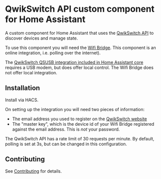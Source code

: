 # QwikSwitch API custom component for Home Assistant

A custom component for Home Assistant that uses the [QwikSwitch API](https://qwikswitch.com/doc/) to discover devices and manage state.

To use this component you will need the [Wifi Bridge](https://www.qwikswitch.co.za/products/wifi-bridge).  This component is an online integration, i.e. polling over the internet).

The [QwikSwitch QSUSB integration included in Home Assistant core](https://www.home-assistant.io/integrations/qwikswitch/) requires a USB modem, but does offer local control. The Wifi Bridge does not offer local integration.


## Installation

Install via HACS.

On setting up the integration you will need two pieces of information:

* The email address you used to register on the [QwikSwitch website](https://qwikswitch.com/login/)
* The "master key", which is the device id of your Wifi Bridge registered against the email address.  This is *not* your password.

The QwikSwitch API has a rate limit of 30 requests per minute.  By default, polling is set at 3s, but can be changed in this configuration.

## Contributing

See [Contributing](CONTRIBUTING.md) for details.
